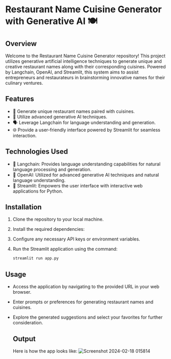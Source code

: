 
# Restaurant Name Cuisine Generator with Generative AI 🍽️

## Overview
Welcome to the Restaurant Name Cuisine Generator repository! This project utilizes generative artificial intelligence techniques to generate unique and creative restaurant names along with their corresponding cuisines. Powered by Langchain, OpenAI, and Streamlit, this system aims to assist entrepreneurs and restaurateurs in brainstorming innovative names for their culinary ventures.

## Features
- 🍔 Generate unique restaurant names paired with cuisines.
- 🧠 Utilize advanced generative AI techniques.
- 🗣️ Leverage Langchain for language understanding and generation.
- 🌐 Provide a user-friendly interface powered by Streamlit for seamless interaction.

## Technologies Used
- 🤖 Langchain: Provides language understanding capabilities for natural language processing and generation.
- 🧠 OpenAI: Utilized for advanced generative AI techniques and natural language understanding.
- 🚀 Streamlit: Empowers the user interface with interactive web applications for Python.

## Installation
1. Clone the repository to your local machine.
2. Install the required dependencies:

  
3. Configure any necessary API keys or environment variables.
4. Run the Streamlit application using the command:
   ```sh
   streamlit run app.py
   ```

## Usage
- Access the application by navigating to the provided URL in your web browser.
- Enter prompts or preferences for generating restaurant names and cuisines.
- Explore the generated suggestions and select your favorites for further consideration.

  ## Output
  Here is how the app looks like:
  ![Screenshot 2024-02-18 015814](https://github.com/Akshay-krishna-R/Restaurant-Name-Cuisine-Generator-with-Generative-Ai/assets/83361041/c0c14141-7c2a-4dfa-aea1-a5b678f2c8a1)




